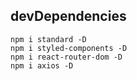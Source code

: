 ## devDependencies

```
npm i standard -D
npm i styled-components -D
npm i react-router-dom -D
npm i axios -D
```
